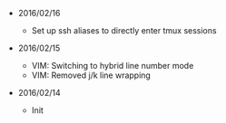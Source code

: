 
* 2016/02/16
  * Set up ssh aliases to directly enter tmux sessions

* 2016/02/15
  * VIM: Switching to hybrid line number mode 
  * VIM: Removed j/k line wrapping

* 2016/02/14
  * Init
